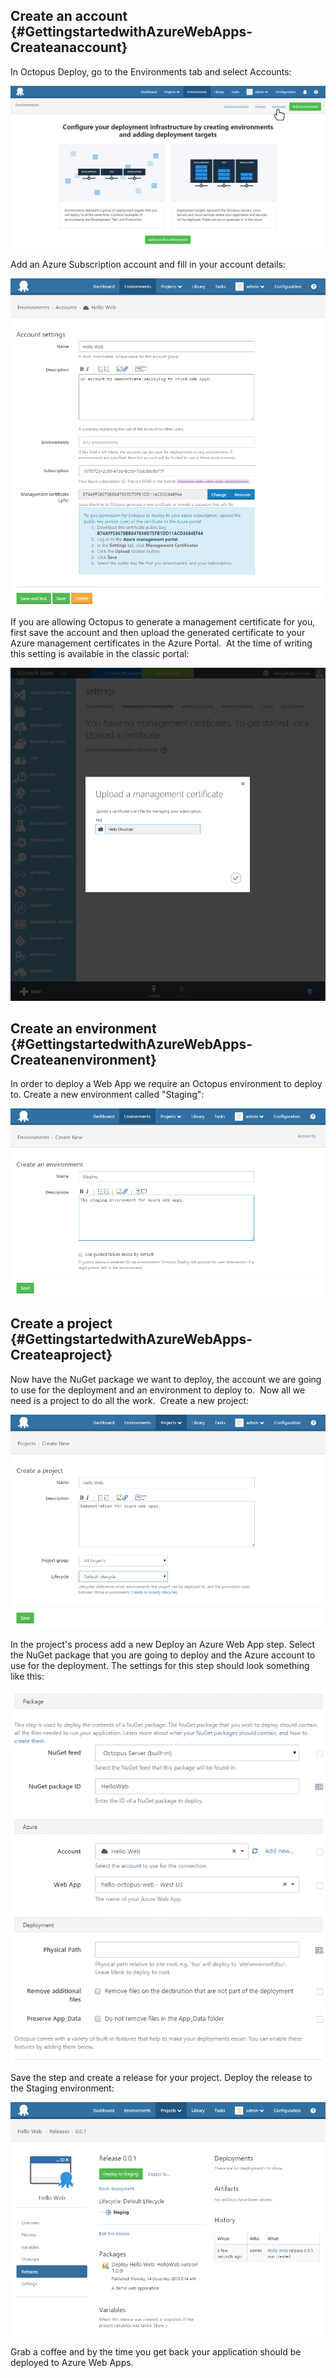 
## Create an account {#GettingstartedwithAzureWebApps-Createanaccount}

In Octopus Deploy, go to the Environments tab and select Accounts:

![](/docs/images/3049331/3278521.png "width=500")

Add an Azure Subscription account and fill in your account details:

![](/docs/images/3049356/3278536.png "width=500")

If you are allowing Octopus to generate a management certificate for you, first save the account and then upload the generated certificate to your Azure management certificates in the Azure Portal.  At the time of writing this setting is available in the classic portal:

![](/docs/images/3049331/3278522.png "width=500")

## Create an environment {#GettingstartedwithAzureWebApps-Createanenvironment}

In order to deploy a Web App we require an Octopus environment to deploy to. Create a new environment called "Staging":

![](/docs/images/3049356/3278537.png "width=500")

## Create a project {#GettingstartedwithAzureWebApps-Createaproject}

Now have the NuGet package we want to deploy, the account we are going to use for the deployment and an environment to deploy to.  Now all we need is a project to do all the work.  Create a new project:

![](/docs/images/3049356/3278538.png "width=500")

In the project's process add a new Deploy an Azure Web App step. Select the NuGet package that you are going to deploy and the Azure account to use for the deployment. The settings for this step should look something like this:

![](/docs/images/3049356/3278539.png "width=500")

Save the step and create a release for your project. Deploy the release to the Staging environment:

![](/docs/images/3049356/3278540.png "width=500")

Grab a coffee and by the time you get back your application should be deployed to Azure Web Apps.
